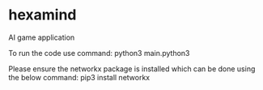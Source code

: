 # hexamind
AI game application

To run the code use command:
python3 main.python3

Please ensure the networkx package is installed which can be done using the below command:
 pip3 install networkx
